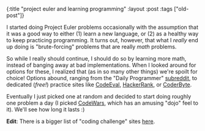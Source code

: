 {:title "project euler and learning programming"
:layout :post
 :tags ["old-post"]}



I started doing Project Euler problems occasionally with the assumption that it was a good way to either (1) learn a new language, or (2) as a healthy way to keep practicing programming. It turns out, however, that what I _really_ end up doing is "brute-forcing" problems that are really _math_ problems.



So while I really should continue, I should do so by learning more math, instead of banging away at bad implementations. When I looked around for options for these, I realized that (as in so many other things) we're spoilt for choice! Options abound, ranging from the "Daily Programmer" [subreddit](https://www.reddit.com/r/dailyprogrammer), to dedicated (_free!_) practice sites like [CodeEval](https://www.codeeval.com/), [HackerRank](https://www.hackerrank.com/), or [CoderByte](http://coderbyte.com/).



Eventually I just picked one at random and decided to start doing roughly one problem a day (I picked [CodeWars](https://www.hackerrank.com/), which has an amusing "dojo" feel to it). We'll see how long it lasts :)



**Edit**: There is a bigger list of "coding challenge" sites [here](http://codecondo.com/coding-challenges/).
